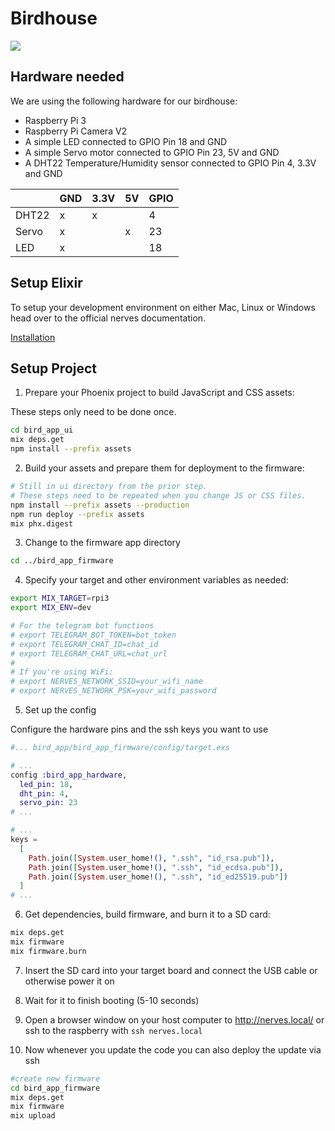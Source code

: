 # Birdhouse

![](https://git.coco.study/dkhaapam/bird_app/uploads/c9dd526fa8ce4613b5526ac1ad8a3f73/image.png)

## Hardware needed

We are using the following hardware for our birdhouse:

- Raspberry Pi 3
- Raspberry Pi Camera V2
- A simple LED connected to GPIO Pin 18 and GND
- A simple Servo motor connected to GPIO Pin 23, 5V and GND
- A DHT22 Temperature/Humidity sensor connected to GPIO Pin 4, 3.3V and GND


|       | GND | 3.3V | 5V | GPIO |
|-------|-----|------|----|------|
| DHT22 | x   | x    |    | 4    |
| Servo | x   |      | x  | 23   |
| LED   | x   |      |    | 18   |

## Setup Elixir
To setup your development environment on either Mac, Linux or Windows head over to the official nerves documentation.

[Installation](https://hexdocs.pm/nerves/installation.html)

## Setup Project

1. Prepare your Phoenix project to build JavaScript and CSS assets:

These steps only need to be done once.
```bash
cd bird_app_ui
mix deps.get
npm install --prefix assets
```

2. Build your assets and prepare them for deployment to the firmware:

```bash
# Still in ui directory from the prior step.
# These steps need to be repeated when you change JS or CSS files.
npm install --prefix assets --production
npm run deploy --prefix assets
mix phx.digest
```

3. Change to the firmware app directory

```bash
cd ../bird_app_firmware
```

4. Specify your target and other environment variables as needed:

```bash
export MIX_TARGET=rpi3
export MIX_ENV=dev

# For the telegram bot functions
# export TELEGRAM_BOT_TOKEN=bot_token
# export TELEGRAM_CHAT_ID=chat_id
# export TELEGRAM_CHAT_URL=chat_url
#
# If you're using WiFi:
# export NERVES_NETWORK_SSID=your_wifi_name
# export NERVES_NETWORK_PSK=your_wifi_password
```

5. Set up the config

Configure the hardware pins and the ssh keys you want to use

```elixir
#... bird_app/bird_app_firmware/config/target.exs

# ...
config :bird_app_hardware,
  led_pin: 18,
  dht_pin: 4,
  servo_pin: 23
# ...

# ...
keys =
  [
    Path.join([System.user_home!(), ".ssh", "id_rsa.pub"]),
    Path.join([System.user_home!(), ".ssh", "id_ecdsa.pub"]),
    Path.join([System.user_home!(), ".ssh", "id_ed25519.pub"])
  ]
# ...
```

6. Get dependencies, build firmware, and burn it to a SD card:

```bash
mix deps.get
mix firmware
mix firmware.burn
```

7. Insert the SD card into your target board and connect the USB cable or otherwise power it on

8. Wait for it to finish booting (5-10 seconds)

9. Open a browser window on your host computer to http://nerves.local/ or ssh to the raspberry with `ssh nerves.local`

10. Now whenever you update the code you can also deploy the update via ssh

```bash
#create new firmware
cd bird_app_firmware
mix deps.get
mix firmware
mix upload
```
